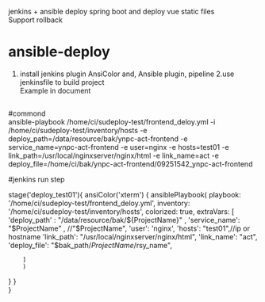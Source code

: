 jenkins +  ansible  deploy  spring boot  and  deploy vue static files  
Support rollback
# ansible-deploy
1. install  jenkins  plugin 
   AnsiColor and,
   Ansible plugin,
   pipeline
2.use  jenkinsfile    to  build  project  
Example   in document

##
#commond  
ansible-playbook /home/ci/sudeploy-test/frontend_deloy.yml -i /home/ci/sudeploy-test/inventory/hosts -e deploy_path=/data/resource/bak/ynpc-act-frontend -e service_name=ynpc-act-frontend -e user=nginx -e hosts=test01 -e link_path=/usr/local/nginxserver/nginx/html -e link_name=act -e deploy_file=/home/ci/bak/ynpc-act-frontend/09251542_ynpc-act-frontend

#jenkins run step

stage('deploy_test01'){
        ansiColor('xterm') {
        ansiblePlaybook( 
        playbook: '/home/ci/sudeploy-test/frontend_deloy.yml',
        inventory: '/home/ci/sudeploy-test/inventory/hosts', 
        colorized: true,
        extraVars: [
          'deploy_path' : "/data/resource/bak/${ProjectName}" ,
          'service_name':  "$ProjectName" ,     //"$ProjectName",
          'user': 'nginx',
          'hosts': "test01",//ip  or  hostname
          'link_path': "/usr/local/nginxserver/nginx/html",
          'link_name': "act",
          'deploy_file':  "$bak_path/$ProjectName/$rsy_name",
          
         
        ]
        ) 
}
    }  
}

